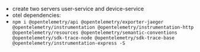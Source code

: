 - create two servers user-service and device-service
- otel dependencies:
- `npm i @opentelemetry/api @opentelemetry/exporter-jaeger @opentelemetry/instrumentation @opentelemetry/instrumentation-http @opentelemetry/resources @opentelemetry/semantic-conventions @opentelemetry/sdk-trace-node @opentelemetry/sdk-trace-base @opentelemetry/instrumentation-express -S`